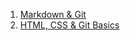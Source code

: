 1. [Markdown & Git](https://github.com/Ruslan0228/rsschool-cv.git)
2. [HTML, CSS & Git Basics](https://github.com/Ruslan0228/rsschool-cv.git)
